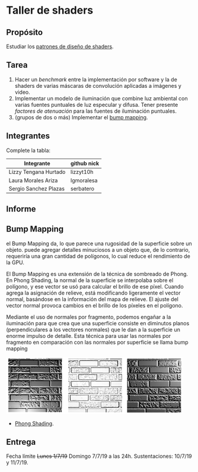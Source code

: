 # Taller de shaders

## Propósito

Estudiar los [patrones de diseño de shaders](http://visualcomputing.github.io/Shaders/#/4).

## Tarea

1. Hacer un _benchmark_ entre la implementación por software y la de shaders de varias máscaras de convolución aplicadas a imágenes y video.
2. Implementar un modelo de iluminación que combine luz ambiental con varias fuentes puntuales de luz especular y difusa. Tener presente _factores de atenuación_ para las fuentes de iluminación puntuales.
3. (grupos de dos o más) Implementar el [bump mapping](https://en.wikipedia.org/wiki/Bump_mapping).

## Integrantes

Complete la tabla:

| Integrante | github nick |
|------------|-------------|
| Lizzy Tengana Hurtado | lizzyt10h |
| Laura Morales Ariza | lgmoralesa |
| Sergio Sanchez Plazas | serbatero |

## Informe

## Bump Mapping

el Bump Mapping da, lo que parece una rugosidad de la superficie sobre un objeto. puede agregar detalles minuciosos a un objeto que, de lo contrario, requeriría una gran cantidad de polígonos, lo cual reduce el rendimiento de la GPU.

El Bump Mapping es una extensión de la técnica de sombreado de Phong. En Phong Shading, la normal de la superficie se interpolaba sobre el polígono, y ese vector se usó para calcular el brillo de ese píxel. Cuando agrega la asignación de relieve, está modificando ligeramente el vector normal, basándose en la información del mapa de relieve. El ajuste del vector normal provoca cambios en el brillo de los píxeles en el polígono.

Mediante el uso de normales por fragmento, podemos engañar a la iluminación para que crea que una superficie consiste en diminutos planos (perpendiculares a los vectores normales) que le dan a la superficie un enorme impulso de detalle. Esta técnica para usar las normales por fragmento en comparación con las normales por superficie se llama bump mapping

![bump](./images/bump.jpg)

- [Phong Shading](https://www.scratchapixel.com/lessons/3d-basic-rendering/phong-shader-BRDF).


## Entrega

Fecha límite ~~Lunes 1/7/19~~ Domingo 7/7/19 a las 24h. Sustentaciones: 10/7/19 y 11/7/19.
